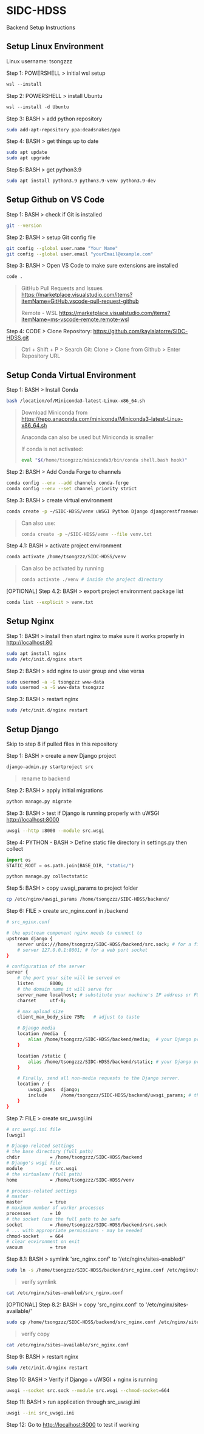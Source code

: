 # SIDC-HDSS

Backend Setup Instructions

## Setup Linux Environment
Linux username: tsongzzz

Step 1: POWERSHELL >  initial wsl setup

```powershell
wsl --install
```

Step 2: POWERSHELL > install Ubuntu

```powershell
wsl --install -d Ubuntu
```

Step 3: BASH > add python repository

```bash
sudo add-apt-repository ppa:deadsnakes/ppa
```

Step 4: BASH > get things up to date

```bash
sudo apt update
sudo apt upgrade
```

Step 5: BASH > get python3.9

```bash
sudo apt install python3.9 python3.9-venv python3.9-dev
```

## Setup Github on VS Code

Step 1: BASH > check if Git is installed

```bash
git --version
```

Step 2: BASH > setup Git config file

```bash
git config --global user.name "Your Name"
git config --global user.email "yourEmail@example.com"
```

Step 3: BASH > Open VS Code to make sure extensions are installed

```bash
code .
```
> GitHub Pull Requests and Issues https://marketplace.visualstudio.com/items?itemName=GitHub.vscode-pull-request-github
>
> Remote - WSL https://marketplace.visualstudio.com/items?itemName=ms-vscode-remote.remote-wsl

Step 4: CODE > Clone Repository: <https://github.com/kaylalatorre/SIDC-HDSS.git>
> Ctrl + Shift + P > Search Git: Clone > Clone from Github > Enter Repository URL

## Setup Conda Virtual Environment

Step 1: BASH > Install Conda

```bash
bash /location/of/Miniconda3-latest-Linux-x86_64.sh
```

> Download Miniconda from <https://repo.anaconda.com/miniconda/Miniconda3-latest-Linux-x86_64.sh>
>
> Anaconda can also be used but Miniconda is smaller
>
> If conda is not activated:
> 
> ```bash
> eval "$(/home/tsongzzz/miniconda3/bin/conda shell.bash hook)"
> ```

Step 2: BASH > Add Conda Forge to channels

```bash
conda config --env --add channels conda-forge
conda config --env --set channel_priority strict
```

Step 3: BASH > create virtual environment

```bash
conda create -p ~/SIDC-HDSS/venv uWSGI Python Django djangorestframework GeoPandas PostGis psycopg2
```

>Can also use:
>
>```bash
>conda create -p ~/SIDC-HDSS/venv --file venv.txt
>```

Step 4.1: BASH > activate project environment

```bash
conda activate /home/tsongzzz/SIDC-HDSS/venv
```

>Can also be activated by running
>
>```bash
>conda activate ./venv # inside the project directory
>```

[OPTIONAL] Step 4.2: BASH > export project environment package list

```bash
conda list --explicit > venv.txt
```

## Setup Nginx

Step 1: BASH > install then start nginx to make sure it works properly in <http://localhost:80>

```bash
sudo apt install nginx
sudo /etc/init.d/nginx start
```

Step 2: BASH > add nginx to user group and vise versa

```bash
sudo usermod -a -G tsongzzz www-data
sudo usermod -a -G www-data tsongzzz 
```

Step 3: BASH > restart nginx

```bash
sudo /etc/init.d/nginx restart
```

## Setup Django
Skip to step 8 if pulled files in this repository

Step 1: BASH > create a new Django project

```bash
django-admin.py startproject src
```

> rename to backend

Step 2: BASH > apply initial migrations

```bash
python manage.py migrate
```

Step 3: BASH > test if Django is running properly with uWSGI <http://localhost:8000>

```bash
uwsgi --http :8000 --module src.wsgi
```

Step 4: PYTHON - BASH > Define static file directory in settings.py then collect

```python
import os
STATIC_ROOT = os.path.join(BASE_DIR, "static/")
```

```bash
python manage.py collectstatic
```

Step 5: BASH > copy uwsgi_params to project folder

```bash
cp /etc/nginx/uwsgi_params /home/tsongzzz/SIDC-HDSS/backend/
```

Step 6: FILE > create src_nginx.conf in /backend

```bash
# src_nginx.conf

# the upstream component nginx needs to connect to
upstream django {
    server unix:///home/tsongzzz/SIDC-HDSS/backend/src.sock; # for a file socket
    # server 127.0.0.1:8001; # for a web port socket
}

# configuration of the server
server {
    # the port your site will be served on
    listen      8000;
    # the domain name it will serve for
    server_name localhost; # substitute your machine's IP address or FQDN
    charset     utf-8;

    # max upload size
    client_max_body_size 75M;   # adjust to taste

    # Django media
    location /media  {
        alias /home/tsongzzz/SIDC-HDSS/backend/media;  # your Django project's media files - amend as required
    }

    location /static {
        alias /home/tsongzzz/SIDC-HDSS/backend/static; # your Django project's static files - amend as required
    }

    # Finally, send all non-media requests to the Django server.
    location / {
        uwsgi_pass  django;
        include     /home/tsongzzz/SIDC-HDSS/backend/uwsgi_params; # the uwsgi_params file you installed
    }
}
```

Step 7: FILE > create src_uwsgi.ini

```bash
# src_uwsgi.ini file
[uwsgi]

# Django-related settings
# the base directory (full path)
chdir           = /home/tsongzzz/SIDC-HDSS/backend
# Django's wsgi file
module          = src.wsgi
# the virtualenv (full path)
home            = /home/tsongzzz/SIDC-HDSS/venv

# process-related settings
# master
master          = true
# maximum number of worker processes
processes       = 10
# the socket (use the full path to be safe
socket          = /home/tsongzzz/SIDC-HDSS/backend/src.sock
# ... with appropriate permissions - may be needed
chmod-socket    = 664
# clear environment on exit
vacuum          = true
```


Step 8.1: BASH > symlink 'src_nginx.conf' to '/etc/nginx/sites-enabled/'

```bash
sudo ln -s /home/tsongzzz/SIDC-HDSS/backend/src_nginx.conf /etc/nginx/sites-enabled/
```

> verify symlink

```bash
cat /etc/nginx/sites-enabled/src_nginx.conf
```

[OPTIONAL] Step 8.2: BASH > copy 'src_nginx.conf' to '/etc/nginx/sites-available/'

```bash
sudo cp /home/tsongzzz/SIDC-HDSS/backend/src_nginx.conf /etc/nginx/sites-available/
```

> verify copy

```bash
cat /etc/nginx/sites-available/src_nginx.conf
```

Step 9: BASH > restart nginx

```bash
sudo /etc/init.d/nginx restart
```

Step 10: BASH > Verify if Django + uWSGI + nginx is running

```bash
uwsgi --socket src.sock --module src.wsgi --chmod-socket=664
```

Step 11: BASH > run application through src_uwsgi.ini

```bash
uwsgi --ini src_uwsgi.ini
```

Step 12: Go to <http://localhost:8000> to test if working
